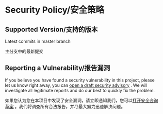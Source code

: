# Security Policy/安全策略

## Supported Version/支持的版本

Latest commits in master branch

主分支中的最新提交

## Reporting a Vulnerability/报告漏洞

If you believe you have found a security vulnerability in this project, please let us know right away, you can [open a draft security advisory](https://github.com/CaoMeiYouRen/caomei-auth/security/advisories/new) . We will investigate all legitimate reports and do our best to quickly fix the problem.

如果您认为您在本项目中发现了安全漏洞，请立即通知我们，您可以[打开安全咨询草案](https://github.com/CaoMeiYouRen/caomei-auth/security/advisories/new) 。我们将调查所有合法报告，并尽最大努力迅速解决问题。

